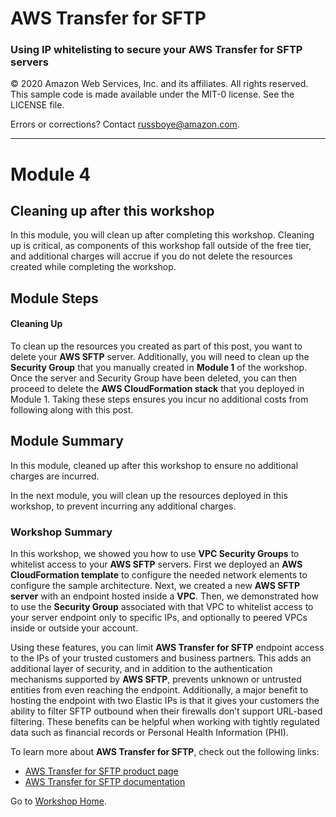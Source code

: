 # **AWS Transfer for SFTP**

### Using IP whitelisting to secure your AWS Transfer for SFTP servers

© 2020 Amazon Web Services, Inc. and its affiliates. All rights reserved.
This sample code is made available under the MIT-0 license. See the LICENSE file.

Errors or corrections? Contact [russboye@amazon.com](mailto:russboye@amazon.com).

---

# Module 4
## Cleaning up after this workshop

In this module, you will clean up after completing this workshop. Cleaning up is critical, as components of this workshop fall outside of the free tier, and additional charges will accrue if you do not delete the resources created while completing the workshop.

## Module Steps

#### Cleaning Up

To clean up the resources you created as part of this post, you want to delete your **AWS SFTP** server. Additionally, you will need to clean up the **Security Group** that you manually created in **Module 1** of the workshop. Once the server and Security Group have been deleted, you can then proceed to delete the **AWS CloudFormation stack** that you deployed in Module 1. Taking these steps ensures you incur no additional costs from following along with this post.

## Module Summary

In this module, cleaned up after this workshop to ensure no additional charges are incurred.

In the next module, you will clean up the resources deployed in this workshop, to prevent incurring any additional charges.

### Workshop Summary

In this workshop, we showed you how to use **VPC Security Groups** to whitelist access to your **AWS SFTP** servers. First we deployed an **AWS CloudFormation template** to configure the needed network elements to configure the sample architecture. Next, we created a new **AWS SFTP server** with an endpoint hosted inside a **VPC**. Then, we demonstrated how to use the **Security Group** associated with that VPC to whitelist access to your server endpoint only to specific IPs, and optionally to peered VPCs inside or outside your account.

Using these features, you can limit **AWS Transfer for SFTP** endpoint access to the IPs of your trusted customers and business partners. This adds an additional layer of security, and in addition to the authentication mechanisms supported by **AWS SFTP**, prevents unknown or untrusted entities from even reaching the endpoint. Additionally, a major benefit to hosting the endpoint with two Elastic IPs is that it gives your customers the ability to filter SFTP outbound when their firewalls don’t support URL-based filtering. These benefits can be helpful when working with tightly regulated data such as financial records or Personal Health Information (PHI).

To learn more about **AWS Transfer for SFTP**, check out the following links:

*	[AWS Transfer for SFTP product page](https://aws.amazon.com/sftp/)
*	[AWS Transfer for SFTP documentation](https://docs.aws.amazon.com/transfer/latest/userguide/what-is-aws-transfer-for-sftp.html)

Go to [Workshop Home](/README.md).
